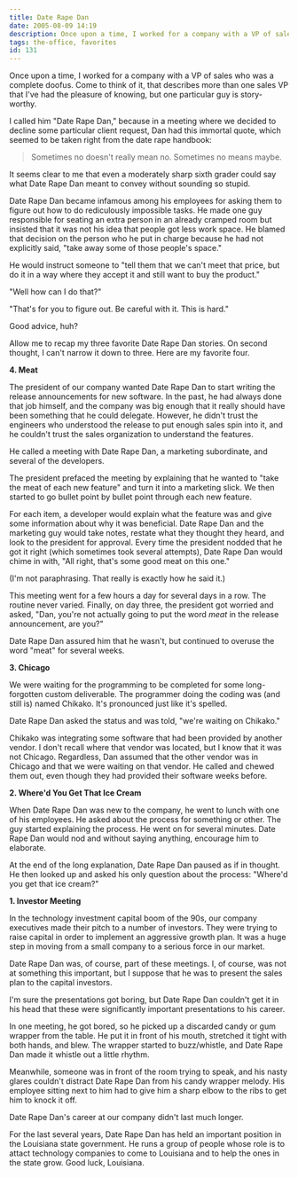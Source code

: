 ```yaml
---
title: Date Rape Dan
date: 2005-08-09 14:19
description: Once upon a time, I worked for a company with a VP of sales who was a complete doofus.  Come to think of it, that describes more than one sales VP that I've had the pleasure of knowing, but one particular guy is story-worthy.  I called him "Date Rape Dan," because in a meeting where we decided to decline some particular client request, Dan had this immortal quote, which seemed to be taken right from the date rape handbook.
tags: the-office, favorites
id: 131
---
```

Once upon a time, I worked for a company with a VP of sales who was a complete doofus.  Come to think of it, that describes more than one sales VP that I've had the pleasure of knowing, but one particular guy is story-worthy.

I called him "Date Rape Dan," because in a meeting where we decided to decline some particular client request, Dan had this immortal quote, which seemed to be taken right from the date rape handbook:

<blockquote>Sometimes no doesn't really mean no.  Sometimes no means maybe.</blockquote>

It seems clear to me that even a moderately sharp sixth grader could say what Date Rape Dan meant to convey without sounding so stupid.

Date Rape Dan became infamous among his employees for asking them to figure out how to do rediculously impossible tasks.  He made one guy responsible for seating an extra person in an already cramped room but insisted that it was not his idea that people got less work space.  He blamed that decision on the person who he put in charge because he had not explicitly said, "take away some of those people's space."

He would instruct someone to "tell them that we can't meet that price, but do it in a way where they accept it and still want to buy the product."

"Well how can I do that?"

"That's for you to figure out.  Be careful with it.  This is hard."

Good advice, huh?

Allow me to recap my three favorite Date Rape Dan stories.  On second thought, I can't narrow it down to three.  Here are my favorite four.

**4.  Meat**

The president of our company wanted Date Rape Dan to start writing the release announcements for new software.  In the past, he had always done that job himself, and the company was big enough that it really should have been something that he could delegate.  However, he didn't trust the engineers who understood the release to put enough sales spin into it, and he couldn't trust the sales organization to understand the features.  

He called a meeting with Date Rape Dan, a marketing subordinate, and several of the developers.

The president prefaced the meeting by explaining that he wanted to "take the meat of each new feature" and turn it into a marketing slick.  We then started to go bullet point by bullet point through each new feature.

For each item, a developer would explain what the feature was and give some information about why it was beneficial.  Date Rape Dan and the marketing guy would take notes, restate what they thought they heard, and look to the president for approval.  Every time the president nodded that he got it right (which sometimes took several attempts), Date Rape Dan would chime in with, "All right, that's some good meat on this one."

(I'm not paraphrasing.  That really is exactly how he said it.)

This meeting went for a few hours a day for several days in a row.  The routine never varied.  Finally, on day three, the president got worried and asked, "Dan, you're not actually going to put the word *meat* in the release announcement, are you?"

Date Rape Dan assured him that he wasn't, but continued to overuse the word "meat" for several weeks.

**3.  Chicago**

We were waiting for the programming to be completed for some long-forgotten custom deliverable.  The programmer doing the coding was (and still is) named Chikako.  It's pronounced just like it's spelled.

Date Rape Dan asked the status and was told, "we're waiting on Chikako."

Chikako was integrating some software that had been provided by another vendor.  I don't recall where that vendor was located, but I know that it was not Chicago.  Regardless, Dan assumed that the other vendor was in Chicago and that we were waiting on that vendor.  He called and chewed them out, even though they had provided their software weeks before.

**2.  Where'd You Get That Ice Cream**

When Date Rape Dan was new to the company, he went to lunch with one of his employees.  He asked about the process for something or other.  The guy started explaining the process.  He went on for several minutes.  Date Rape Dan would nod and without saying anything, encourage him to elaborate.

At the end of the long explanation, Date Rape Dan paused as if in thought.  He then looked up and asked his only question about the process:  "Where'd you get that ice cream?"

**1.  Investor Meeting**

In the technology investment capital boom of the 90s, our company executives made their pitch to a number of investors.  They were trying to raise capital in order to implement an aggressive growth plan.  It was a huge step in moving from a small company to a serious force in our market.

Date Rape Dan was, of course, part of these meetings.  I, of course, was not at something this important, but I suppose that he was to present the sales plan to the capital investors.

I'm sure the presentations got boring, but Date Rape Dan couldn't get it in his head that these were significantly important presentations to his career.  

In one meeting, he got bored, so he picked up a discarded candy or gum wrapper from the table.  He put it in front of his mouth, stretched it tight with both hands, and blew.  The wrapper started to buzz/whistle, and Date Rape Dan made it whistle out a little rhythm.

Meanwhile, someone was in front of the room trying to speak, and his nasty glares couldn't distract Date Rape Dan from his candy wrapper melody.  His employee sitting next to him had to give him a sharp elbow to the ribs to get him to knock it off.

Date Rape Dan's career at our company didn't last much longer.
<br />

For the last several years, Date Rape Dan has held an important position in the Louisiana state government.  He runs a group of people whose role is to attact technology companies to come to Louisiana and to help the ones in the state grow.  Good luck, Louisiana.


